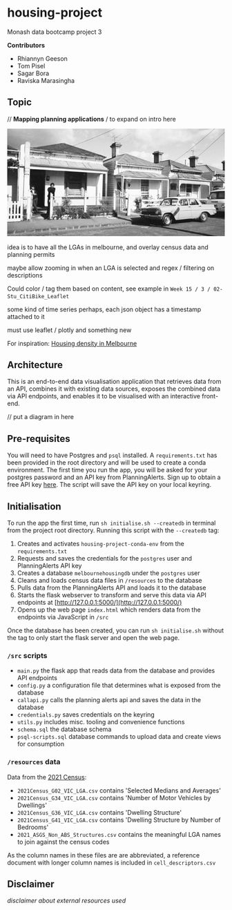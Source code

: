 # housing-project

Monash data bootcamp project 3

**Contributors**

- Rhiannyn Geeson
- Tom Pisel
- Sagar Bora
- Raviska Marasingha

## Topic 

// **Mapping planning applications** / to expand on intro here

![](img/header.jpg)


idea is to have all the LGAs in melbourne, and overlay census data and planning permits

maybe allow zooming in when an LGA is selected and regex / filtering on descriptions

Could color / tag them based on content, see example in `Week 15 / 3 / 02-Stu_CitiBike_Leaflet`

some kind of time series perhaps, each json object has a timestamp attached to it

must use leaflet / plotly and something new 


For inspiration: [Housing density in Melbourne](https://chartingtransport.com/2023/06/10/how-is-population-density-changing-in-australian-cities-2023-update/)


## Architecture

This is an end-to-end data visualisation application that retrieves data from an API, combines it with existing data sources, exposes the combined data via API endpoints, and enables it to be visualised with an interactive front-end.


// put a diagram in here 


## Pre-requisites

You will need to have Postgres and `psql` installed. A `requirements.txt` has been provided in the root directory and will be used to create a conda environment. The first time you run the app, you will be asked for your postgres password and an API key from PlanningAlerts. Sign up to obtain a free API key [here](https://www.planningalerts.org.au/api/howto). The script will save the API key on your local keyring.



## Initialisation

To run the app the first time, run `sh initialise.sh --createdb` in terminal from the project root directory. Running this script with the `--createdb` tag:

1. Creates and activates `housing-project-conda-env` from the `requirements.txt`
2. Requests and saves the credentials for the `postgres` user and PlanningAlerts API key
3. Creates a database `melbournehousingdb` under the `postgres` user
4. Cleans and loads census data files in `/resources` to the database
5. Pulls data from the PlanningAlerts API and loads it to the database
6. Starts the flask webserver to transform and serve this data via API endpoints at [http://127.0.0.1:5000/](http://127.0.0.1:5000/)
7. Opens up the web page `index.html` which renders data from the endpoints via JavaScript in `/src`

Once the database has been created, you can run `sh initialise.sh` without the tag to only start the flask server and open the web page.

### `/src` scripts

- `main.py` the flask app that reads data from the database and provides API endpoints
- `config.py` a configuration file that determines what is exposed from the database
- `callapi.py` calls the planning alerts api and saves the data in the database
- `credentials.py` saves credentials on the keyring
- `utils.py` includes misc. tooling and convenience functions
- `schema.sql` the database schema
- `psql-scripts.sql` database commands to upload data and create views for consumption


### `/resources` data

Data from the [2021 Census](https://www.abs.gov.au/census/find-census-data/datapacks?release=2021&product=GCP&geography=LGA&header=S):

- `2021Census_G02_VIC_LGA.csv` contains 'Selected Medians and Averages'
- `2021Census_G34_VIC_LGA.csv` contains 'Number of Motor Vehicles by Dwellings'
- `2021Census_G36_VIC_LGA.csv` contains 'Dwelling Structure'
- `2021Census_G41_VIC_LGA.csv` contains 'Dwelling Structure by Number of Bedrooms'
- `2021_ASGS_Non_ABS_Structures.csv` contains the meaningful LGA names to join against the census codes

As the column names in these files are are abbreviated, a reference document with longer column names is included in `cell_descriptors.csv`

## Disclaimer

_disclaimer about external resources used_


